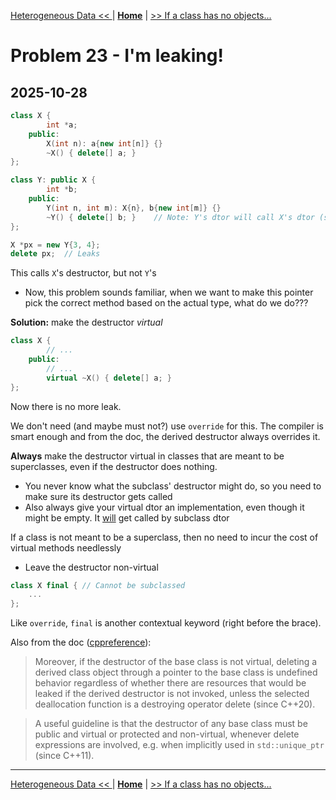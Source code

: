 [Heterogeneous Data << ](./problem_19.md) | [**Home**](../README.md) | [>> If a class has no objects...](./problem_21.md)

# Problem 23 - I'm leaking!
## **2025-10-28**

```C++
class X {
        int *a;
    public:
        X(int n): a{new int[n]} {}
        ~X() { delete[] a; }
};

class Y: public X {
        int *b;
    public:
        Y(int n, int m): X{n}, b{new int[m]} {}
        ~Y() { delete[] b; }    // Note: Y's dtor will call X's dtor (step 3)
};

X *px = new Y{3, 4};
delete px;  // Leaks
```

This calls `X`'s destructor, but not `Y`'s
- Now, this problem sounds familiar, when we want to make this pointer pick the correct method based on the actual type, what do we do???
  
**Solution:** make the destructor _virtual_

```C++
class X {
        // ...
    public:
        // ...
        virtual ~X() { delete[] a; }   
};
```
Now there is no more leak. 

We don't need (and maybe must not?) use `override` for this. The compiler is smart enough and from the doc, the derived destructor always overrides it.

__Always__ make the destructor virtual in classes that are meant to be superclasses, even if the destructor does nothing.
- You never know what the subclass' destructor might do, so you need to make sure its destructor gets called
- Also always give your virtual dtor an implementation, even though it might be empty. It <u>will</u> get called by subclass dtor

If a class is not meant to be a superclass, then no need to incur the cost of virtual methods needlessly
- Leave the destructor non-virtual

```C++
class X final { // Cannot be subclassed
    ...
};
```

Like `override`, `final` is another contextual keyword (right before the brace).

Also from the doc ([cppreference](https://en.cppreference.com/w/cpp/language/virtual#:~:text=result%20to%20B*%20%7D-,Virtual%20destructor,type%20through%20pointers%20to%20base.)):
> Moreover, if the destructor of the base class is not virtual, deleting a derived class object through a pointer to the base class is undefined behavior regardless of whether there are resources that would be leaked if the derived destructor is not invoked, unless the selected deallocation function is a destroying operator delete (since C++20).

> A useful guideline is that the destructor of any base class must be public and virtual or protected and non-virtual, whenever delete expressions are involved, e.g. when implicitly used in `std::unique_ptr` (since C++11).


---
[Heterogeneous Data << ](./problem_19.md) | [**Home**](../README.md) | [>> If a class has no objects...](./problem_21.md)
